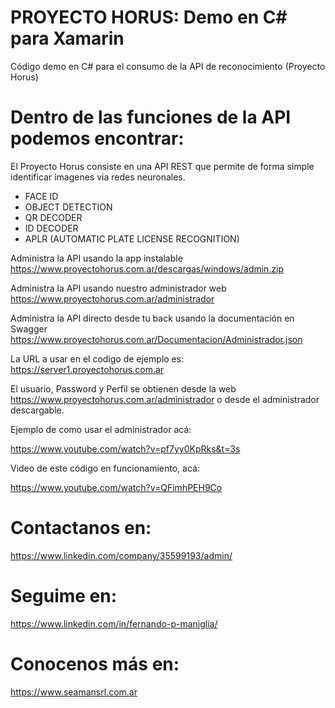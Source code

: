 # PROYECTO HORUS: Demo en C# para Xamarin
Código demo en C# para el consumo de la API de reconocimiento (Proyecto Horus)

# Dentro de las funciones de la API podemos encontrar:

El Proyecto Horus consiste en una API REST que permite de forma simple identificar imagenes via redes neuronales.

- FACE ID
- OBJECT DETECTION
- QR DECODER
- ID DECODER
- APLR (AUTOMATIC PLATE LICENSE RECOGNITION)

Administra la API usando la app instalable 
https://www.proyectohorus.com.ar/descargas/windows/admin.zip

Administra la API usando nuestro administrador web 
https://www.proyectohorus.com.ar/administrador

Administra la API directo desde tu back usando la documentación en Swagger https://www.proyectohorus.com.ar/Documentacion/Administrador.json

La URL a usar en el codigo de ejemplo es:
https://server1.proyectohorus.com.ar

El usuario, Password y Perfil se obtienen desde la web https://www.proyectohorus.com.ar/administrador o desde el administrador descargable.

Ejemplo de como usar el administrador acá:

https://www.youtube.com/watch?v=pf7yy0KpRks&t=3s

Video de este código en funcionamiento, acá:

https://www.youtube.com/watch?v=QFimhPEH9Co

# Contactanos en:
https://www.linkedin.com/company/35599193/admin/

# Seguime en:
https://www.linkedin.com/in/fernando-p-maniglia/

# Conocenos más en:
https://www.seamansrl.com.ar
